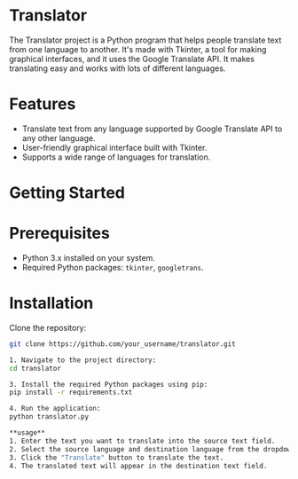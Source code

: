 # Translator
The Translator project is a Python program that helps people translate text from one language to another. It's made with Tkinter, a tool for making graphical interfaces, and it uses the Google Translate API. It makes translating easy and works with lots of different languages.

# Features
- Translate text from any language supported by Google Translate API to any other language.
- User-friendly graphical interface built with Tkinter.
- Supports a wide range of languages for translation.

# Getting Started

# Prerequisites
- Python 3.x installed on your system.
- Required Python packages: `tkinter`, `googletrans`.

# Installation
  Clone the repository:
   ```sh
   git clone https://github.com/your_username/translator.git

1. Navigate to the project directory:
   cd translator

3. Install the required Python packages using pip:
   pip install -r requirements.txt

4. Run the application:
   python translator.py

**usage**
1. Enter the text you want to translate into the source text field.
2. Select the source language and destination language from the dropdown menus.
3. Click the "Translate" button to translate the text.
4. The translated text will appear in the destination text field.
